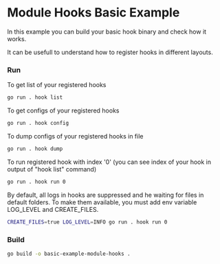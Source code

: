# Module Hooks Basic Example
In this example you can build your basic hook binary and check how it works.

It can be usefull to understand how to register hooks in different layouts.

### Run

To get list of your registered hooks
```bash
go run . hook list
```

To get configs of your registered hooks
```bash
go run . hook config
```

To dump configs of your registered hooks in file
```bash
go run . hook dump
```

To run registered hook with index '0' (you can see index of your hook in output of "hook list" command)
```bash
go run . hook run 0
```

By default, all logs in hooks are suppressed and he waiting for files in default folders. 
To make them available, you must add env variable LOG_LEVEL and CREATE_FILES.
```bash
CREATE_FILES=true LOG_LEVEL=INFO go run . hook run 0
```

### Build
```bash
go build -o basic-example-module-hooks .
```